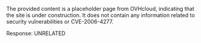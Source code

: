 The provided content is a placeholder page from OVHcloud, indicating that the site is under construction. It does not contain any information related to security vulnerabilities or CVE-2006-4277.

Response: UNRELATED
